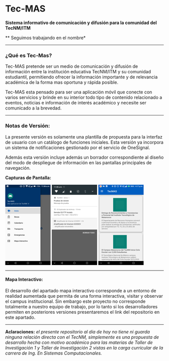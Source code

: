 # Tec-MAS
 **Sistema informativo de comunicación y difusión para la comunidad del TecNM/ITM**

** Seguimos trabajando en el nombre*

-----

### ¿Qué es Tec-Mas?

Tec-MAS pretende ser un medio de comunicación y difusión de información entre la institución educativa TecNM/ITM y su comunidad estudiantil, permitiendo ofrecer la información importante y de relevancia académica de la forma mas oportuna y rápida posible.

Tec-MAS esta pensado para ser una aplicación móvil que conecte con varios servicios y brinde en su interior todo tipo de contenido relacionado a eventos, noticias e información de interés académico y necesite ser comunicado a la brevedad.

-----------

### Notas de Versión:

La presente versión es solamente una plantilla de propuesta para la interfaz de usuario con un catálogo de funciones iniciales. Esta versión ya incorpora un sistema de notificaciones gestionado por el servicio de OneSignal.

Además esta versión incluye además un borrador correspondiente al diseño del modo de despliegue de información en las pantallas principales de navegación.

**Capturas de Pantalla:**

<img src="READMEFILES/CapturasDeVersion1.png" alt="CapturasDeVersion1" style="zoom:25%;" />



<img src="READMEFILES/CapturasDeVersion3.png" alt="CapturasDeVersion3" style="zoom:25%;" />



<img src="READMEFILES/Screenshot_20191008-161743.png" alt="Screenshot_20191008-161743" style="zoom:25%;" />

-------

#### Mapa Interactivo:

El desarrollo del apartado mapa interactivo corresponde a un entorno de realidad aumentada que permita de una forma interactiva, visitar y observar el campus institucional. Sin embargo este proyecto no corresponde totalmente a nuestro equipo de trabajo, por lo tanto si los desarrolladores permiten en posteriores versiones presentaremos el link del repositorio en este apartado.

-------



**Aclaraciones:** *el presente repositorio al día de hoy no tiene ni guarda ninguna relación directa con el TecNM, simplemente es una propuesta de desarrollo hecha con motivo académico para las materias de Taller de Investigación 1 y Taller de Investigación 2 vistas en la carga curricular de la carrera de Ing. En Sistemas Computacionales.*